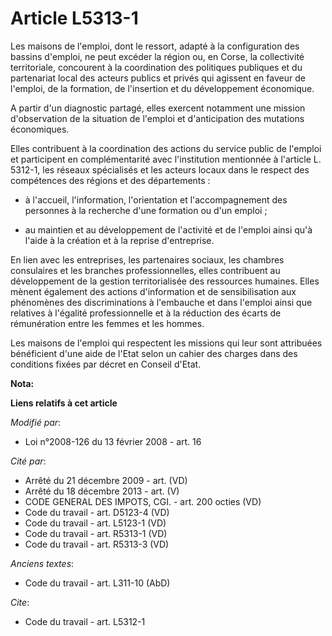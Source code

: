 # Article L5313-1

Les maisons de l'emploi, dont le ressort, adapté à la configuration des bassins d'emploi, ne peut excéder la région ou, en
Corse, la collectivité territoriale, concourent à la coordination des politiques publiques et du partenariat local des
acteurs publics et privés qui agissent en faveur de l'emploi, de la formation, de l'insertion et du développement économique.

A partir d'un diagnostic partagé, elles exercent notamment une mission d'observation de la situation de l'emploi et
d'anticipation des mutations économiques. 

Elles contribuent à la coordination des actions du service public de l'emploi et participent en complémentarité avec
l'institution mentionnée à l'article L. 5312-1, les réseaux spécialisés et les acteurs locaux dans le respect des compétences
des régions et des départements :

- à l'accueil, l'information, l'orientation et l'accompagnement des personnes à la recherche d'une formation ou d'un emploi ;

- au maintien et au développement de l'activité et de l'emploi ainsi qu'à l'aide à la création et à la reprise d'entreprise. 

En lien avec les entreprises, les partenaires sociaux, les chambres consulaires et les branches professionnelles, elles
contribuent au développement de la gestion territorialisée des ressources humaines. Elles mènent également des actions
d'information et de sensibilisation aux phénomènes des discriminations à l'embauche et dans l'emploi ainsi que relatives à
l'égalité professionnelle et à la réduction des écarts de rémunération entre les femmes et les hommes. 

Les maisons de l'emploi qui respectent les missions qui leur sont attribuées bénéficient d'une aide de l'Etat selon un cahier
des charges dans des conditions fixées par décret en Conseil d'Etat.

**Nota:**



**Liens relatifs à cet article**

_Modifié par_:

  - Loi n°2008-126 du 13 février 2008 - art. 16

_Cité par_:

  - Arrêté du 21 décembre 2009 - art. (VD)
  - Arrêté du 18 décembre 2013 - art. (V)
  - CODE GENERAL DES IMPOTS, CGI. - art. 200 octies (VD)
  - Code du travail - art. D5123-4 (VD)
  - Code du travail - art. L5123-1 (VD)
  - Code du travail - art. R5313-1 (VD)
  - Code du travail - art. R5313-3 (VD)

_Anciens textes_:

  - Code du travail - art. L311-10 (AbD)

_Cite_:

  - Code du travail - art. L5312-1

